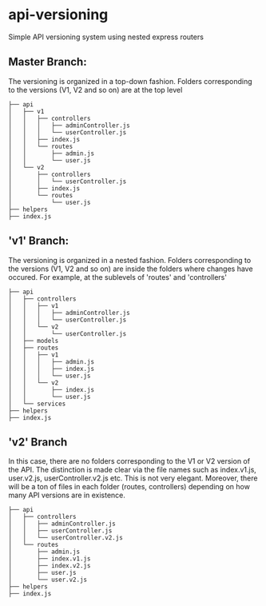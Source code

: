 # api-versioning
Simple API versioning system using nested express routers

## Master Branch:

The versioning is organized in a top-down fashion. Folders corresponding to the versions (V1, V2 and so on) are at the top level
```
├── api
│   ├── v1
│   │   ├── controllers
│   │   │   ├── adminController.js
│   │   │   └── userController.js
│   │   ├── index.js
│   │   └── routes
│   │       ├── admin.js
│   │       └── user.js
│   └── v2
│       ├── controllers
│       │   └── userController.js
│       ├── index.js
│       └── routes
│           └── user.js
├── helpers
├── index.js
```
## 'v1' Branch:

The versioning is organized in a nested fashion. Folders corresponding to the versions (V1, V2 and so on) are inside the folders where changes have occured. 
For example, at the sublevels of 'routes' and 'controllers'
```
├── api
│   ├── controllers
│   │   ├── v1
│   │   │   ├── adminController.js
│   │   │   └── userController.js
│   │   └── v2
│   │       └── userController.js
│   ├── models
│   ├── routes
│   │   ├── v1
│   │   │   ├── admin.js
│   │   │   ├── index.js
│   │   │   └── user.js
│   │   └── v2
│   │       ├── index.js
│   │       └── user.js
│   └── services
├── helpers
├── index.js
```
## 'v2' Branch

In this case, there are no folders corresponding to the V1 or V2 version of the API. The distinction is made clear via the file names such as index.v1.js, user.v2.js, userController.v2.js etc. This is not very elegant. Moreover, there will be a ton of files in each folder (routes, controllers) depending on how many API versions are in existence. 
```
├── api
│   ├── controllers
│   │   ├── adminController.js
│   │   ├── userController.js
│   │   └── userController.v2.js
│   └── routes
│       ├── admin.js
│       ├── index.v1.js
│       ├── index.v2.js
│       ├── user.js
│       └── user.v2.js
├── helpers
├── index.js
```